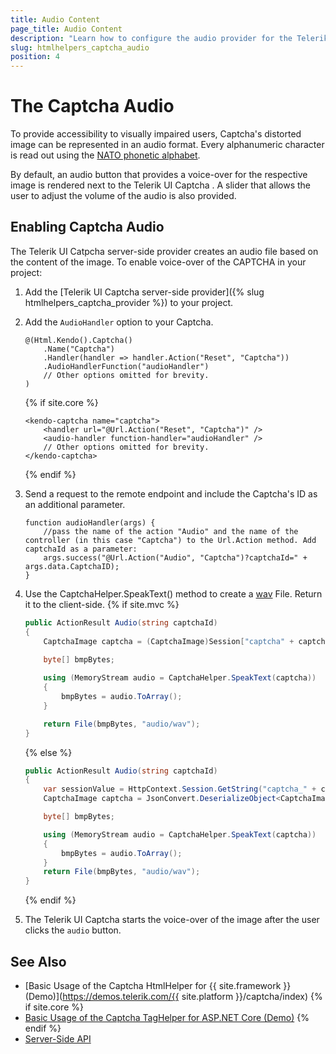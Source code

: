 ```yaml
---
title: Audio Content
page_title: Audio Content
description: "Learn how to configure the audio provider for the Telerik UI Captcha component for {{ site.framework }}."
slug: htmlhelpers_captcha_audio
position: 4
---
```


# The Captcha Audio

To provide accessibility to visually impaired users, Captcha's distorted image can be represented in an audio format. Every alphanumeric character is read out using the [NATO phonetic alphabet](https://en.wikipedia.org/wiki/NATO_phonetic_alphabet).

By default, an audio button that provides a voice-over for the respective image is rendered next to the Telerik UI Captcha . A slider that allows the user to adjust the volume of the audio is also provided.

## Enabling Captcha Audio

The Telerik UI Catpcha server-side provider creates an audio file based on the content of the image. To enable voice-over of the CAPTCHA in your project:

1. Add the [Telerik UI Captcha server-side provider]({% slug htmlhelpers_captcha_provider %}) to your project.

1. Add the `AudioHandler` option to your Captcha.

    ```HtmlHelper
    @(Html.Kendo().Captcha()
        .Name("Captcha")
        .Handler(handler => handler.Action("Reset", "Captcha"))
        .AudioHandlerFunction("audioHandler")
        // Other options omitted for brevity.
    )
    ```
    {% if site.core %}
    ```TagHelper
    <kendo-captcha name="captcha">
        <handler url="@Url.Action("Reset", "Captcha")" />
        <audio-handler function-handler="audioHandler" />
        // Other options omitted for brevity.
    </kendo-captcha>
    ```
    {% endif %}

1. Send a request to the remote endpoint and include the Captcha's ID as an additional parameter.

    ```JS
    function audioHandler(args) {
        //pass the name of the action "Audio" and the name of the controller (in this case "Captcha") to the Url.Action method. Add captchaId as a parameter:
        args.success("@Url.Action("Audio", "Captcha")?captchaId=" + args.data.CaptchaID);
    }
    ```

1. Use the CaptchaHelper.SpeakText() method to create a [wav](https://docs.fileformat.com/audio/wav/) File. Return it to the client-side.
    {% if site.mvc %}
    ```C#
    public ActionResult Audio(string captchaId)
    {
        CaptchaImage captcha = (CaptchaImage)Session["captcha" + captchaId];

        byte[] bmpBytes;
        
        using (MemoryStream audio = CaptchaHelper.SpeakText(captcha))
        {
            bmpBytes = audio.ToArray();
        }

        return File(bmpBytes, "audio/wav");
    }
    ```
    {% else %}
    ```C#
    public ActionResult Audio(string captchaId)
    {
        var sessionValue = HttpContext.Session.GetString("captcha_" + captchaId);
        CaptchaImage captcha = JsonConvert.DeserializeObject<CaptchaImage>(sessionValue);

        byte[] bmpBytes;

        using (MemoryStream audio = CaptchaHelper.SpeakText(captcha))
        {
            bmpBytes = audio.ToArray();
        }
        return File(bmpBytes, "audio/wav");
    }
    ```
    {% endif %}

1. The Telerik UI Captcha starts the voice-over of the image after the user clicks the `audio` button.

## See Also

* [Basic Usage of the Captcha HtmlHelper for {{ site.framework }} (Demo)](https://demos.telerik.com/{{ site.platform }}/captcha/index)
{% if site.core %}
* [Basic Usage of the Captcha TagHelper for ASP.NET Core (Demo)](https://demos.telerik.com/aspnet-core/captcha/tag-helper)
{% endif %}
* [Server-Side API](/api/captcha)
